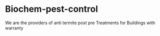 # Biochem-pest-control
We are the providers of anti termite post pre Treatments for Buildings with warranty
